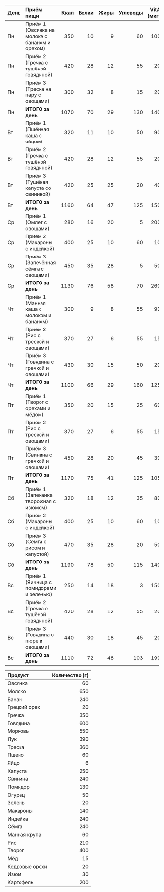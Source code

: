 | День   | Приём пищи                                     |   Ккал |   Белки |   Жиры |   Углеводы |   VitA (мкг) |   VitC (мг) |   VitD (мкг) |   VitE (мг) |   VitB12 (мкг) |   Ca (мг) |   Mg (мг) |   K (мг) |   Zn (мг) |   Fe (мг) |
|:-------|:-----------------------------------------------|-------:|--------:|-------:|-----------:|-------------:|------------:|-------------:|------------:|---------------:|----------:|----------:|---------:|----------:|----------:|
| Пн     | Приём 1 (Овсянка на молоке с бананом и орехом) |    350 |      10 |      9 |         60 |          100 |           8 |          0   |         1.5 |            0.4 |       250 |       100 |      400 |       1.5 |       2.5 |
| Пн     | Приём 2 (Гречка с тушёной говядиной)           |    420 |      28 |     12 |         55 |           20 |           5 |          0.2 |         1   |            6   |        60 |        90 |      550 |       6   |       5   |
| Пн     | Приём 3 (Треска на пару с овощами)             |    300 |      32 |      8 |         15 |           20 |           8 |          3   |         1.5 |            0.6 |        90 |        50 |      350 |       1   |       1.5 |
| Пн     | **ИТОГО за день**                              |   1070 |      70 |     29 |        130 |          140 |          21 |          3.2 |         4   |            7   |       400 |       240 |     1300 |       8.5 |       9.0 |
| Вт     | Приём 1 (Пшённая каша с яйцом)                 |    320 |      11 |     10 |         50 |           90 |           0 |          0   |         1.5 |            0.8 |        60 |        70 |      200 |       1   |       2   |
| Вт     | Приём 2 (Гречка с тушёной говядиной)           |    420 |      28 |     12 |         55 |           20 |           5 |          0.2 |         1   |            6   |        60 |        90 |      550 |       6   |       5   |
| Вт     | Приём 3 (Тушёная капуста со свининой)          |    420 |      25 |     25 |         20 |           40 |          30 |          0.2 |         1   |            2   |        70 |        60 |      400 |       2.5 |       2.8 |
| Вт     | **ИТОГО за день**                              |   1160 |      64 |     47 |        125 |          150 |          35 |          0.4 |         3.5 |            8.8 |       190 |       220 |     1150 |       9.5 |       9.8 |
| Ср     | Приём 1 (Омлет с овощами)                      |    280 |      16 |     20 |          5 |          200 |          15 |          1.1 |         2.5 |            1.5 |       120 |        40 |      250 |       1.2 |       2.0 |
| Ср     | Приём 2 (Макароны с индейкой)                  |    400 |      25 |     10 |         60 |           10 |           5 |          0.1 |         1   |            3   |        50 |        50 |      400 |       2   |       3   |
| Ср     | Приём 3 (Запечённая сёмга с овощами)           |    450 |      35 |     28 |          5 |           50 |           8 |          8   |         4   |            1.5 |        90 |        50 |      400 |       0.8 |       1.5 |
| Ср     | **ИТОГО за день**                              |   1130 |      76 |     58 |         70 |          260 |          28 |          9.2 |         7.5 |            6   |       260 |       140 |     1050 |       4   |       6.5 |
| Чт     | Приём 1 (Манная каша с молоком и бананом)      |    300 |       9 |      8 |         55 |           90 |           8 |          0   |         1.5 |            0.4 |       250 |        80 |      300 |       1   |       1.5 |
| Чт     | Приём 2 (Рис с треской и овощами)              |    370 |      27 |      6 |         55 |           15 |          15 |          3   |         1.2 |            0.8 |        80 |        60 |      450 |       1.2 |       2.5 |
| Чт     | Приём 3 (Говядина с гречкой и овощами)         |    430 |      30 |     15 |         50 |           20 |          10 |          0.3 |         1   |            5   |        70 |        80 |      500 |       4   |       4   |
| Чт     | **ИТОГО за день**                              |   1100 |      66 |     29 |        160 |          125 |          33 |          3.3 |         3.7 |            6.2 |       400 |       220 |     1250 |       6.2 |       8.0 |
| Пт     | Приём 1 (Творог с орехами и мёдом)             |    350 |      20 |     15 |         25 |           60 |           0 |          0   |         0.5 |            0.6 |       200 |        40 |      300 |       1.5 |       2.0 |
| Пт     | Приём 2 (Рис с треской и овощами)              |    370 |      27 |      6 |         55 |           15 |          15 |          3   |         1.2 |            0.8 |        80 |        60 |      450 |       1.2 |       2.5 |
| Пт     | Приём 3 (Свинина с гречкой и овощами)          |    450 |      28 |     20 |         45 |           30 |          10 |          0.3 |         1   |            3   |        60 |        75 |      450 |       2.8 |       3.5 |
| Пт     | **ИТОГО за день**                              |   1170 |      75 |     41 |        125 |          105 |          25 |          3.3 |         2.7 |            4.4 |       340 |       175 |     1200 |       5.5 |       8.0 |
| Сб     | Приём 1 (Запеканка творожная с изюмом)         |    320 |      18 |     12 |         35 |           80 |           0 |          0   |         0.5 |            0.5 |       180 |        35 |      250 |       1.2 |       1.5 |
| Сб     | Приём 2 (Макароны с индейкой)                  |    400 |      25 |     10 |         60 |           10 |           5 |          0.1 |         1   |            3   |        50 |        50 |      400 |       2   |       3.0 |
| Сб     | Приём 3 (Сёмга с рисом и капустой)             |    470 |      35 |     28 |         20 |           50 |           8 |          8   |         4   |            1.5 |        90 |        50 |      400 |       0.8 |       1.5 |
| Сб     | **ИТОГО за день**                              |   1190 |      78 |     50 |        115 |          140 |          13 |          8.1 |         5.5 |            5.0 |       320 |       135 |     1050 |       4.0 |       6.0 |
| Вс     | Приём 1 (Яичница с помидорами и зеленью)       |    250 |      14 |     18 |          3 |          150 |          10 |          1.1 |         2   |            1   |       100 |        35 |      200 |       1.1 |       1.8 |
| Вс     | Приём 2 (Гречка с тушёной говядиной)           |    420 |      28 |     12 |         55 |           20 |           5 |          0.2 |         1   |            6   |        60 |        90 |      550 |       6.0 |       5.0 |
| Вс     | Приём 3 (Говядина с пюре и овощами)            |    440 |      30 |     18 |         45 |           20 |          15 |          0.3 |         1   |            5   |        70 |        80 |      500 |       4.0 |       4.0 |
| Вс     | **ИТОГО за день**                              |   1110 |      72 |     48 |        103 |          190 |          30 |          1.6 |         4   |           12   |       230 |       205 |     1250 |      11.1 |      10.8 |

| Продукт        |   Количество (г) |
|:---------------|-----------------:|
| Овсянка        |               60 |
| Молоко         |              650 |
| Банан          |              240 |
| Грецкий орех   |               20 |
| Гречка         |              350 |
| Говядина       |              600 |
| Морковь        |              550 |
| Лук            |              390 |
| Треска         |              360 |
| Пшено          |               60 |
| Яйцо           |                6 |
| Капуста        |              250 |
| Свинина        |              240 |
| Помидор        |              130 |
| Огурец         |               50 |
| Зелень         |               20 |
| Макароны       |              140 |
| Индейка        |              240 |
| Сёмга          |              240 |
| Манная крупа   |               60 |
| Рис            |              210 |
| Творог         |              400 |
| Мёд            |               15 |
| Кедровые орехи |               20 |
| Изюм           |               30 |
| Картофель      |              200 |
